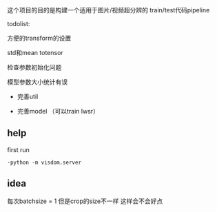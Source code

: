 这个项目的目的是构建一个适用于图片/视频超分辨的
train/test代码pipeline


todolist:

方便的transform的设置

std和mean
totensor

检查参数初始化问题


模型参数大小统计有误

* 完善util

* 完善model （可以train lwsr）



## help

first run 

`·python -m visdom.server`



## idea
每次batchsize = 1 
但是crop的size不一样 这样会不会好点


